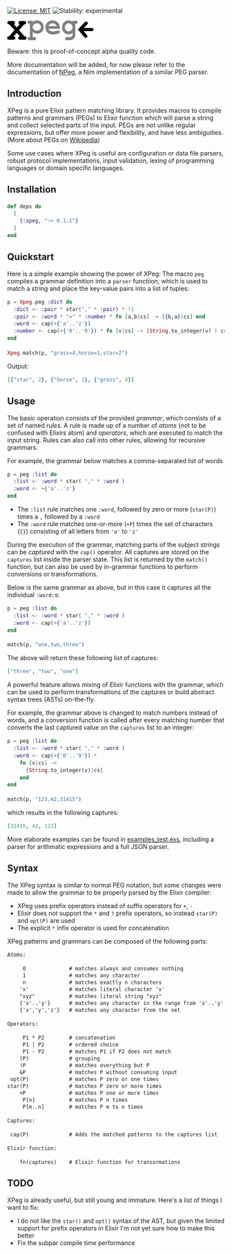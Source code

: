 [![License: MIT](https://img.shields.io/badge/License-MIT-blue.svg)](https://opensource.org/licenses/MIT)
![Stability: experimental](https://img.shields.io/badge/stability-stable-green.svg)

![XPeg](xpeg.png)

Beware: this is proof-of-concept alpha quality code.

More documentation will be added, for now please refer to the documentation of
[NPeg](https://github.com/zevv/npeg), a Nim implementation of a similar PEG
parser.


## Introduction

XPeg is a pure Elixir pattern matching library. It provides macros to compile
patterns and grammars (PEGs) to Elixir function which will parse a string and
collect selected parts of the input. PEGs are not unlike regular expressions,
but offer more power and flexibility, and have less ambiguities. (More about 
PEGs on [Wikipedia](https://en.wikipedia.org/wiki/Parsing_expression_grammar))

Some use cases where XPeg is useful are configuration or data file parsers,
robust protocol implementations, input validation, lexing of programming
languages or domain specific languages.


## Installation

```elixir
def deps do
  [
    {:xpeg, "~> 0.1.1"}
  ]
end
```

## Quickstart
    
Here is a simple example showing the power of XPeg: The macro `peg` compiles a
grammar definition into a `parser` functiion, which is used to match a string and
place the key-value pairs into a list of tuples:

```elixir
p = Xpeg.peg :dict do
  :dict <- :pair * star("," * :pair) * !1
  :pair <- :word * "=" * :number * fn [a,b|cs] -> [{b,a}|cs] end
  :word <- cap(+{'a'..'z'})
  :number <- cap(+{'0'..'9'}) * fn [v|cs] -> [String.to_integer(v) | cs] end
end

Xpeg.match(p, "grass=4,horse=1,star=2")
```

Output:

```elixir
[{"star", 2}, {"horse", 1}, {"grass", 4}]
```

## Usage

The basic operation consists of the provided _grammar_, which consists of a set
of named _rules_. A rule is made up of a number of _atoms_ (not to be confused
with Elixirs atom) and _operators_, which are executed to match the input
string.  Rules can also call into other rules, allowing for recursive grammars.

For example, the grammar below matches a comma-separated list of words

```elixir
p = peg :list do
  :list <- :word * star( "," * :word )
  :word <- +{'a'..'z'}
end
```

- The `:list` rule matches one `:word`, followed by zero or more (`star(P)`)
  times a `,` followed by a `:word`
- The `:word` rule matches one-or-more (`+P`) times the set of characters (`{}`)
  consisting of all letters from `'a'` to `'z'`


During the execution of the grammar, matching parts of the subject strings can
be _captured_ with the `cap()` operator. All captures are stored on the
`captures` list inside the parser state. This list is returned by the `match()`
function, but can also be used by in-grammar functions to perform conversions
or transformations.

Below is the same grammar as above, but in this case it captures all
the individual `:word:`s:

```elixir
p = peg :list do
  :list <- :word * star( "," * :word )
  :word <- cap(+{'a'..'z'})
end

match(p, "one,two,three")
```

The above will return these following list of captures:
```elixir
["three", "two", "one"]
```

A powerful feature allows mixing of Elixir functions with the grammar, which
can be used to perform transformations of the captures or build abstract syntax
trees (ASTs) on-the-fly.

For example, the grammar above is changed to match numbers instead of words,
and a conversion function is called after every matching number that
converts the last captured value on the `captures` list to an integer:

```elixir
p = peg :list do
  :list <- :word * star( "," * :word )
  :word <- cap(+{'0'..'9'}) * 
    fn [v|cs] -> 
      [String.to_integer(v)|cs]
    end
end

match(p, "123,42,31415")
```

which results in the following captures:

```elixir
[31415, 42, 123]
```


More elaborate examples can be found in [examples_test.exs](/test/examples_test.exs),
including a parser for arithmatic expressions and a full JSON parser.




## Syntax

The XPeg syntax is similar to normal PEG notation, but some changes were made
to allow the grammar to be properly parsed by the Elixir compiler:

- XPeg uses prefix operators instead of suffix operators for `+`, `-`
- Elixir does not support the `*` and `?` prefix operators, so instead
  `star(P)` and `opt(P)` are used
- The explicit `*` infix operator is used for concatenation

XPeg patterns and grammars can be composed of the following parts:

```
Atoms:

     0              # matches always and consumes nothing
     1              # matches any character
     n              # matches exactly n characters
    'x'             # matches literal character 'x'
    "xyz"           # matches literal string "xyz"
    {'x'..'y'}      # matches any character in the range from 'x'..'y'
    {'x','y','z'}   # matches any character from the set

Operators:

     P1 * P2        # concatenation
     P1 | P2        # ordered choice
     P1 - P2        # matches P1 if P2 does not match
    (P)             # grouping
    !P              # matches everything but P
    &P              # matches P without consuming input
 opt(P)             # matches P zero or one times
star(P)             # matches P zero or more times
    +P              # matches P one or more times
     P[n]           # matches P n times
     P[m..n]        # matches P m to n times

Captures:

 cap(P)             # Adds the matched patterns to the captures list

Elixir function:

    fn(captures)    # Elixir function for transormations

```


## TODO

XPeg is already useful, but still young and immature. Here's a list of things I want
to fix:

- I do not like the `star()` and `opt()` syntax of the AST, but given the limited
  support for prefix operators in Elixir I'm not yet sure how to make this better
- Fix the subpar compile time performance


